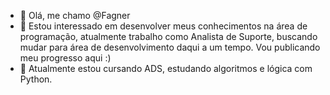 - 👋 Olá, me chamo @Fagner
- 👀 Estou interessado em desenvolver meus conhecimentos na área de programação, atualmente trabalho como Analista de Suporte, buscando mudar para área de desenvolvimento daqui a um tempo. Vou publicando meu progresso aqui :)
- 🌱 Atualmente estou cursando ADS, estudando algoritmos e lógica com Python.
